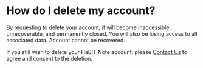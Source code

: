 # How do I delete my account?

By requesting to delete your account, it will become inaccessible, unrecoverable, and permanently closed. You will also be losing access to all associated data. Account cannot be recovered.   

If you still wish to delete your HaBIT Note account, please [Contact Us](mailto:ai190244bim@gmail.com) to agree and consent to the deletion.
